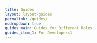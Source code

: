 ```yaml
---
title: Guides
layout: layout-guides
permalink: /guides/
nodropdown: true
guides_main: Guides for Different Roles
guides_item_1: For Developers1
---
```

